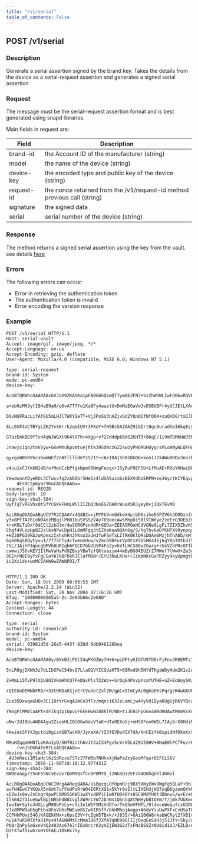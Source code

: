 ```yaml
---
title: "/v1/serial"
table_of_contents: False
---
```


## POST /v1/serial

### Description

Generate a serial assertion signed by the brand key.
Takes the details from the device as a serial-request assertion and generates a signed serial assertion

### Request

The message must be the serial-request assertion format and is best generated using
snapd libraries.

Main fields in request are:

| Field | Description |
|-------|-------------|
| brand-id | the Account ID of the manufacturer (string) |
| model | the name of the device (string) |
| device-key | the encoded type and public key of the device (string) |
| request-id | the nonce returned from the /v1/request-id method previous call (string) |
| signature | the signed data |
| serial | serial number of the device (string)|


### Response

The method returns a signed serial assertion using the key from the vault.
see details [here](https://docs.ubuntu.com/core/en/reference/assertions/serial)

### Errors

The following errors can occur:

* Error in retrieving the authentication token
* The authentication token is invalid
* Error encoding the version response

### Example

```
POST /v1/serial HTTP/1.1
Host: serial-vault
Accept: image/gif, image/jpeg, */*
Accept-Language: en-us
Accept-Encoding: gzip, deflate
User-Agent: Mozilla/4.0 (compatible; MSIE 6.0; Windows NT 5.1)

type: serial-request
brand-id: System
mode: pc-amd64
device-key:
    AcbBTQRWhcGAARAAx6VJoV9ZKASKa1pFA0G6hQimQT7ym8EZFN7+SzZhWSWLIwFd06oRQVKetQB6
    a+ab0zMN3yfI94aB9aH/q6vA7T7Yo1KaBFy4aaztUvDmMzEGaVwJvDSBUBFr4yUCJEtLXAw5fMkS
    DGvNUFRacLifAfGU5mLHJl7WXY2e7T+VjJPoSU3nAZjvGd2YQnQ1fNfQ0X+zuQVDGrtmJJF3x0CM
    8LL0XF4UCTBYyLZK2YvSKrrk2qmIUVr3PXoY+fH9Bs5AZAAZ91GIrt0qc0uradXxI6kq8zy8bVl8
    GTazEmkBE9Y7snAqWJWGXt9K4tO7h+4Xgprvf27dddp68XS2KHT3r86qC/1i9mTGMbHWJ5NKd/No
    Jnawjc1qo2tnVVyw+GKwMhukpvmtuejhtk395dNczGZ2sw2yPHORUHUyq/sPLoAWyWLQFHL3MxQq
    qyxgxWNnRYhcs6wmWEf2nNFlllld6YzS7It+cA+I04j5h85DGO6+knn1J7X4WuORDx3nn3bEQKik
    v4uu1xFJYk6N14B/ofMoUCzbPtgkNpmV0NmgFeogx+I5yRuF0EF5U+LfMuAE+ROoYHHwiBHeSttr
    YewdunntDyeRUc3CTwsvfq2zARObr5He5z4ldSASuzxbzEEXVd6UERPN+zeJGyctKIYEqvpSNNuu
    4Fs8Ctp6yar9KucAEQEAAQ==
request-id: REQID
body-length: 10
sign-key-sha3-384: UytTqTvREVhx0tSfYC6KkFHmLWllIIZbQ3NsEG7OARrWuaXSRJyey0vjIQkTEvMO

AcLBUgQAAQoABgUCV7R2CQAAYx4QAB2vxjMYFb5nmQdkeX4pjbD6sjheD5PZV6h3DDDznZccMP+v
y3x8PtTA7h1oN04nzMBqilPH01buSVSSzVAy789oecAwSMhpUi50lVIWdye2zeE+G3DEbZdHOBod
+rxK0LTuDxf8dCCt2zbGlm/4wSORGPsn4dR+G6Da+ZEEAORQuHCdVGNe9LgFi7ZIX5ZkvK5oNTyH
Ebgf4VLVpHpBZ2sl6sNPwLDpH1LOmMFgq3tEZXaKaa9QAn6g/S/hgTbv6eDfKHTX99ynpqgu6+am
+HZ28PG39kbJoKpexzIxhxhR42hKso3xUHJfwFSeTxLIlRK0KlDRsDOAe6MzjhTnA8b/xMjw8NaF
6q60hgS8Qytyvu1/7f75CTy4cTwenmUuw/v2mcO98FurVpDFzXSb5HK44Ej6gYXpTOtE4lSH0oP4
7VL/JAjhP3qncgDMVh0URIqh6FDCD7bb2USP4Fo2yvkVfLHCS80vZGury+rGxV2bPRcOTfbnoKZy
cwmwjJS6vKEYIIlMwVaHsPd9ZBvyYBwTzfGKtoazjm44mByBG0AEUZrZ7MWnf7lWwU+Ze3g3GNQF
9EEnrN8E9yYxFgCGaYA7kBFhkhJElafMQNr/EYU3bwLKHa++1iKmNKcGePRZyy9kyUpmgtRaQt/6
ic2Xx1ds+umMC5AHW9wZAWNPDI/T


HTTP/1.1 200 OK
Date: Sun, 18 Oct 2009 08:56:53 GMT
Server: Apache/2.2.14 (Win32)
Last-Modified: Sat, 20 Nov 2004 07:16:26 GMT
ETag: "10000000565a5-2c-3e94b66c2e680"
Accept-Ranges: bytes
Content-Length: 44
Connection: close

type: serial
authority-id: canonicañ
brand-id: System
model: pc-amd64
serial: 03961d5d-26e5-443f-838d-6db046126bea
device-key:
    AcbBTQRWhcGAARAA0y/BXkBJjPOl24qPKOZWy7H+6+piDPtyKIGfU9TDDrFjFnv3R8EMTz1WNW8d
    5nLR8gjDXNh3z7dLIbSPeC54bvQ7LlaO2VYICGdzHT5+68Rod9h5NYdTKgaWDyHdm2K1v2oOzmMF
    Z+MmL15TvP9lX1U8OIVkmHhCO7FeDGsPlsTX2Wz++SrOqG4PsvpYsaYUTHE+oZ+Eo8oySW/OxTmp
    rQIEUoDEWNbFR5/+33tHRDxKSjeErCVuVetZxlZW/gpCx5tmCyAcBgKoEKsPqrgzW4wUAONaSOGc
    Zuo35DxwqeGHOx3C118rYrGvqA2mCn3fFz/mqnciK3JzLemLjw4HyVd1DyaKUgGjR6VYBcadL72n
    YN6gPiMMmlaAPtkdFIkqIp1OpvUFEEEHwNI88klM/N8+t3JE8cFpG6n4WBdHUAwtMmmVxXm5IsM3
    uNwrZdIBUu4WOAAgu2ZioeHLIQlDGw6dvVTaK+dTe0EXo5j+mH5DFnn0W1L7IAj6rX8HdiM5X5fP
    4kwiezSfYXJgctdi0gizdGB7wcH0/JynaXA/tI3fEVDu45X7dA/XnCEzYkBxpidNfDkmXxSWt5N/
    NMuHZqqmNHNfLeKAo1yQ/SH702nth6vJYJaIX4Pgv5cVrX5L429U5SHV+8HaE0lPCfFo/rKRJa9i
    rvnJ5OGR4TeRTLsAEQEAAQ==
device-key-sha3-384: _4U3nReiiIMIaHcl6zSdRzcu75Tz37FW8b7NHhxXjNaPaZzyGooMFqur0EFCLS6V
timestamp: 2016-11-08T18:16:12.977431Z
sign-key-sha3-384: BWDEoaqyr25nF5SNCvEv2v7QnM9QsfCc0PBMYD_i2NGSQ32EF2d4D0hqUel3m8ul

AcLBUgQAAQoABgUCWCIWcgAARegQAB4/UsBpzqLOYOpmR/j9BX5XNyEWxOWgFg5QLaY+0bIz/nbU
avFH4EwV7YKQxX5nGmt7vfFoUPsRrWO4E6RtXQ1x5kYr8sSltLIYEkUjHO7sqB6gzomQYkMnS2fI
xOZwJs9ev2sCnqr9pwPC8MDS5KW5iwXYvdBP1CIwNfQO48Ys8SC9MdYH0t3DbnuG/w+EceOIyI3o
ilkB427DiueGwlBpjNRSE4B8cvglXW9rcYW72bnNs1DSnCq8tNHHybBtOYm/Y/jmk7UGXwqYUGQQ
Iwu1W+SgloJdXLLgM80bPzLy+cYiIe1W1FSMzVdOforTkG5mVFHTL/0l4eceWequfcxU3DW9ggcN
YJx8MPW9ab5gPibx8FeVb6cMWEvm8S7wXIRSff/bkHMhpjAagp+A6dyYsuUwPXFxCvHSpT0vUwFS
CCPHkPUwj54GjKAGEkKMx+s0psQ3V+fcZgW5TBxk/+J83S/+6AiQ06W8rkabWCRyl2fX81vMBynQ
nu147uRGWTXfa31Mys9lAGNHMtEcMmA106f2XfATqNK99GlIIjOxqEe5zH3j51JtY+5kyJd9cqvl
Pb0rZnPySeGxnV4Q2403As67AJrIExRrcrK2yXZjEW3G2zTsFNzBSSZr0U8id1UJ/EZLB/em2EHw
D2FXTwfDiwGroHYUFAEu1DkHx7Sy
}
```